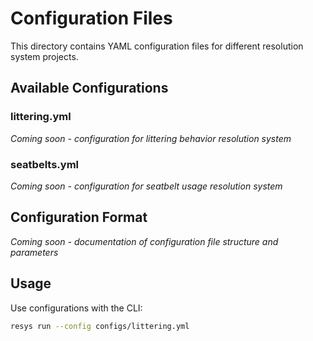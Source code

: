 # Configuration Files

<!-- YAML project configs (littering, seatbelts…) -->

This directory contains YAML configuration files for different resolution system projects.

## Available Configurations

### littering.yml
*Coming soon - configuration for littering behavior resolution system*

### seatbelts.yml  
*Coming soon - configuration for seatbelt usage resolution system*

## Configuration Format
*Coming soon - documentation of configuration file structure and parameters*

## Usage
Use configurations with the CLI:
```bash
resys run --config configs/littering.yml
```
